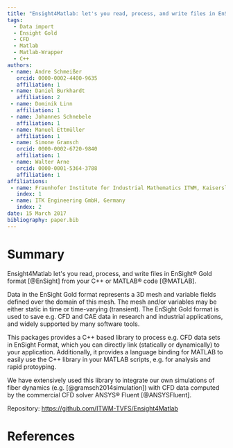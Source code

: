 ```yaml
---
title: "Ensight4Matlab: let's you read, process, and write files in EnSight® Gold format from your C++ or MATLAB® code."
tags:
  - Data import
  - Ensight Gold
  - CFD
  - Matlab
  - Matlab-Wrapper
  - C++
authors:
 - name: Andre Schmeißer
   orcid: 0000-0002-4400-9635
   affiliation: 1
 - name: Daniel Burkhardt
   affiliation: 2
 - name: Dominik Linn
   affiliation: 1
 - name: Johannes Schnebele
   affiliation: 1
 - name: Manuel Ettmüller
   affiliation: 1
 - name: Simone Gramsch
   orcid: 0000-0002-6720-9840
   affiliation: 1
 - name: Walter Arne
   orcid: 0000-0001-5364-3788
   affiliation: 1
affiliations:
 - name: Fraunhofer Institute for Industrial Mathematics ITWM, Kaiserslautern, Germany
   index: 1
 - name: ITK Engineering GmbH, Germany
   index: 2
date: 15 March 2017
bibliography: paper.bib
---
```


# Summary

Ensight4Matlab let's you read, process, and write files in EnSight&reg; Gold format [@EnSight] from your C++ or MATLAB&reg; code [@MATLAB].

Data in the EnSight Gold format represents a 3D mesh and variable fields defined over the domain of this mesh. The mesh and/or variables may be either static in time or time-varying (transient). The EnSight Gold format is used to save e.g. CFD and CAE data in research and industrial applications, and widely supported by many software tools.

This packages provides a C++ based library to process e.g. CFD data sets in EnSight Format, which you can directly link (statically or dynamically) to your application. Additionally, it provides a language binding for MATLAB to easily use the C++ library in your MATLAB scripts, e.g. for analysis and rapid protoyping.

We have extensively used this library to integrate our own simulations of fiber dynamics (e.g. [@gramsch2014simulation]) with CFD data computed by the commercial CFD solver ANSYS&reg; Fluent [@ANSYSFluent].

Repository: https://github.com/ITWM-TVFS/Ensight4Matlab


# References

